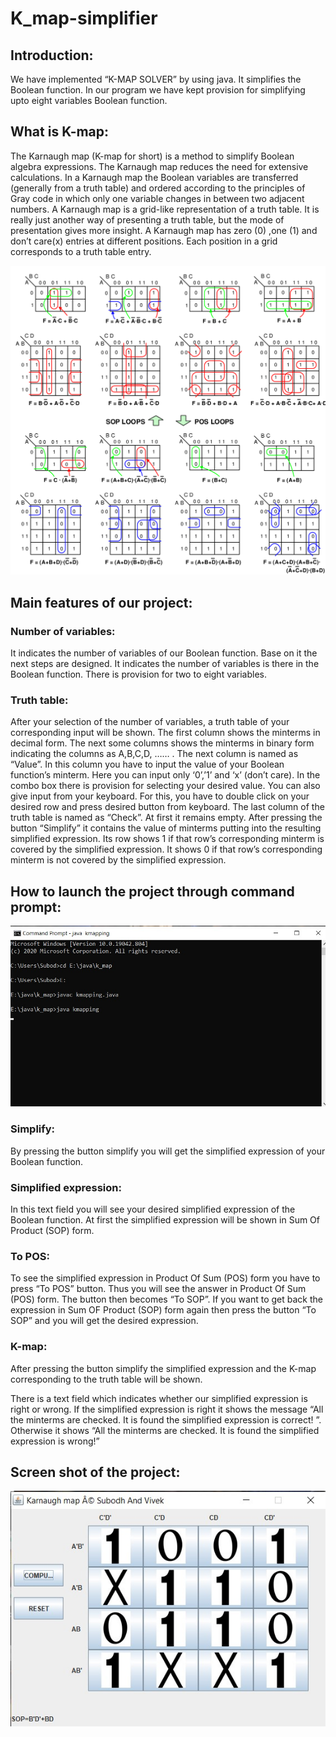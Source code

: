 # K_map-simplifier
## Introduction:
We have implemented “K-MAP SOLVER” by using java. It simplifies the Boolean function. In our program we have kept provision for simplifying upto eight variables Boolean function.

## What is K-map:
The Karnaugh map (K-map for short) is a method to simplify Boolean algebra expressions. The Karnaugh map reduces the need for extensive calculations. In a Karnaugh map the Boolean variables are transferred (generally from a truth table) and ordered according to the principles of Gray code in which only one variable changes in between two adjacent numbers. 
A Karnaugh map is a grid-like representation of a truth table. It is really just another way of presenting a truth table, but the mode of presentation gives more insight. A Karnaugh map has zero (0) ,one (1) and don’t care(x)  entries at different positions. Each position in a grid corresponds to a truth table entry.

![ScreenShot](https://github.com/Subodhsinghrathore/K_map-simplifier/blob/main/booleanexpression.svg)

## Main features of our project:

### Number of variables:  
It indicates the number of variables of our Boolean function. Base on it the next steps are designed. It indicates the number of variables is there in the Boolean function. There is provision for two to eight variables. 

### Truth table: 
After your selection of the number of variables, a truth table of your corresponding input will be shown. The first column shows the minterms in decimal form. The next some columns shows the minterms in binary form indicating the columns as A,B,C,D, …… . The next column is named as “Value”. In this column you have to input the value of your Boolean function’s minterm. Here you can input only ‘0’,’1’ and ‘x’ (don’t care). In the combo box there is provision for selecting your desired value. You can also give input from your keyboard. For this, you have to double click on your desired row and press desired button from keyboard. The last column of the truth table is named as “Check”.  At first it remains empty. After pressing the button “Simplify” it contains the value of minterms putting into the resulting simplified expression. Its row shows 1 if that row’s corresponding minterm is covered by the simplified expression. It shows 0 if that row’s corresponding minterm is not covered by the simplified expression. 

## How to launch the project through command prompt:
![ScreenShot](https://github.com/Subodhsinghrathore/K_map-simplifier/blob/main/launchkmap.jpg)

###	Simplify:
 By pressing the button simplify you will get the simplified expression of your Boolean function. 

###	Simplified expression:
 In this text field you will see your desired simplified expression of the Boolean function. At first the simplified expression will be shown in Sum Of Product (SOP) form.

###	To POS: 
To see the simplified expression in Product Of Sum (POS) form you have to press “To POS” button. Thus you will see the answer in Product Of Sum (POS) form. The button then becomes “To SOP”. If you want to get back the expression in Sum OF Product (SOP) form again then press the button “To SOP” and you will get the desired expression.

###	K-map:
 After pressing the button simplify the simplified expression and the K-map corresponding to the truth table will be shown.

There is a text field which indicates whether our simplified expression is right or wrong. If the simplified expression is right it shows the message “All the minterms are checked. It is found the simplified expression is correct! ”. Otherwise it shows “All the minterms are checked. It is found the simplified expression is wrong!”


## Screen shot of the project:
![ScreenShot](https://github.com/Subodhsinghrathore/K_map-simplifier/blob/main/kmapview.jpg/)
